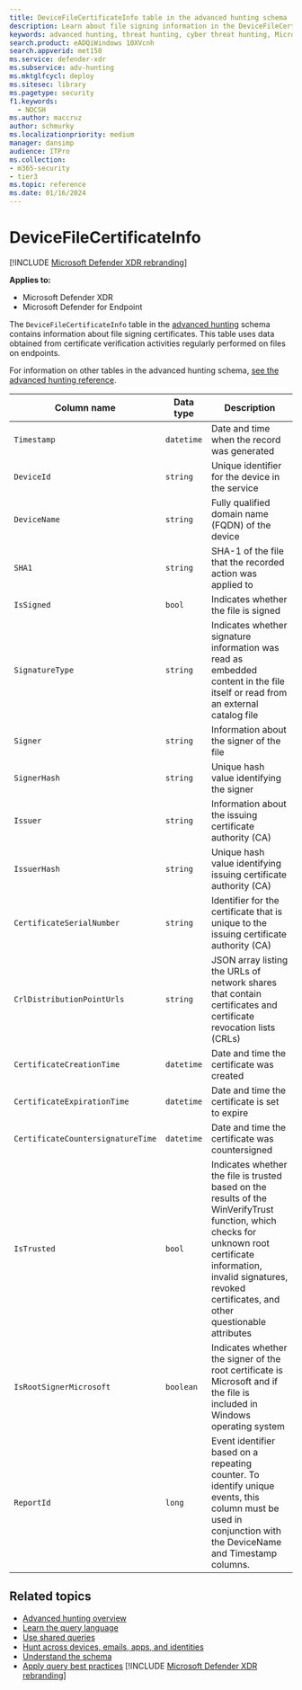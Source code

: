 ```yaml
---
title: DeviceFileCertificateInfo table in the advanced hunting schema
description: Learn about file signing information in the DeviceFileCertificateInfo table of the advanced hunting schema
keywords: advanced hunting, threat hunting, cyber threat hunting, Microsoft Defender XDR, microsoft 365, m365, search, query, telemetry, schema reference, kusto, table, column, data type, digital signature, certificate, file signing, DeviceFileCertificateInfo
search.product: eADQiWindows 10XVcnh
search.appverid: met150
ms.service: defender-xdr
ms.subservice: adv-hunting
ms.mktglfcycl: deploy
ms.sitesec: library
ms.pagetype: security
f1.keywords: 
  - NOCSH
ms.author: maccruz
author: schmurky
ms.localizationpriority: medium
manager: dansimp
audience: ITPro
ms.collection: 
- m365-security
- tier3
ms.topic: reference
ms.date: 01/16/2024
---
```


# DeviceFileCertificateInfo

[!INCLUDE [Microsoft Defender XDR rebranding](../includes/microsoft-defender.md)]


**Applies to:**
- Microsoft Defender XDR
- Microsoft Defender for Endpoint

The `DeviceFileCertificateInfo` table in the [advanced hunting](advanced-hunting-overview.md) schema contains information about file signing certificates. This table uses data obtained from certificate verification activities regularly performed on files on endpoints.

For information on other tables in the advanced hunting schema, [see the advanced hunting reference](advanced-hunting-schema-tables.md).

| Column name | Data type | Description |
|-------------|-----------|-------------|
| `Timestamp` | `datetime` | Date and time when the record was generated |
| `DeviceId` | `string` | Unique identifier for the device in the service |
| `DeviceName` | `string` | Fully qualified domain name (FQDN) of the device |
| `SHA1` | `string` | SHA-1 of the file that the recorded action was applied to |
| `IsSigned` | `bool` | Indicates whether the file is signed |
| `SignatureType` | `string` | Indicates whether signature information was read as embedded content in the file itself or read from an external catalog file |
| `Signer` | `string` | Information about the signer of the file |
| `SignerHash` | `string` | Unique hash value identifying the signer |
| `Issuer` | `string` | Information about the issuing certificate authority (CA) |
| `IssuerHash` | `string` | Unique hash value identifying issuing certificate authority (CA) |
| `CertificateSerialNumber` | `string` | Identifier for the certificate that is unique to the issuing certificate authority (CA) |
| `CrlDistributionPointUrls` | `string` |  JSON array listing the URLs of network shares that contain certificates and certificate revocation lists (CRLs) |
| `CertificateCreationTime` | `datetime` | Date and time the certificate was created |
| `CertificateExpirationTime` | `datetime` | Date and time the certificate is set to expire |
| `CertificateCountersignatureTime` | `datetime` | Date and time the certificate was countersigned |
| `IsTrusted` | `bool` | Indicates whether the file is trusted based on the results of the WinVerifyTrust function, which checks for unknown root certificate information, invalid signatures, revoked certificates, and other questionable attributes |
| `IsRootSignerMicrosoft` | `boolean` | Indicates whether the signer of the root certificate is Microsoft and if the file is included in Windows operating system |
| `ReportId` | `long` | Event identifier based on a repeating counter. To identify unique events, this column must be used in conjunction with the DeviceName and Timestamp columns. | 

## Related topics
- [Advanced hunting overview](advanced-hunting-overview.md)
- [Learn the query language](advanced-hunting-query-language.md)
- [Use shared queries](advanced-hunting-shared-queries.md)
- [Hunt across devices, emails, apps, and identities](advanced-hunting-query-emails-devices.md)
- [Understand the schema](advanced-hunting-schema-tables.md)
- [Apply query best practices](advanced-hunting-best-practices.md)
[!INCLUDE [Microsoft Defender XDR rebranding](../includes/defender-m3d-techcommunity.md)]
